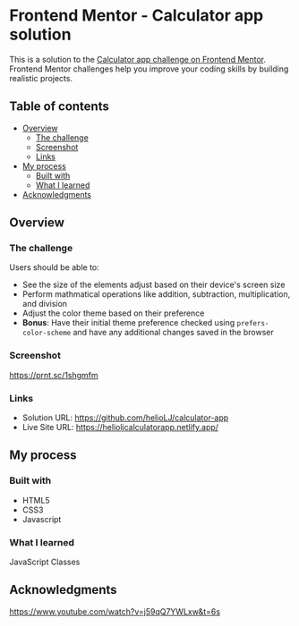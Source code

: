 # Frontend Mentor - Calculator app solution

This is a solution to the [Calculator app challenge on Frontend Mentor](https://www.frontendmentor.io/challenges/calculator-app-9lteq5N29). Frontend Mentor challenges help you improve your coding skills by building realistic projects. 

## Table of contents

- [Overview](#overview)
  - [The challenge](#the-challenge)
  - [Screenshot](#screenshot)
  - [Links](#links)
- [My process](#my-process)
  - [Built with](#built-with)
  - [What I learned](#what-i-learned)
- [Acknowledgments](#acknowledgments)


## Overview

### The challenge

Users should be able to:

- See the size of the elements adjust based on their device's screen size
- Perform mathmatical operations like addition, subtraction, multiplication, and division
- Adjust the color theme based on their preference
- **Bonus**: Have their initial theme preference checked using `prefers-color-scheme` and have any additional changes saved in the browser

### Screenshot

https://prnt.sc/1shgmfm

### Links

- Solution URL: https://github.com/helioLJ/calculator-app
- Live Site URL: https://helioljcalculatorapp.netlify.app/

## My process

### Built with

- HTML5
- CSS3
- Javascript

### What I learned

JavaScript Classes

## Acknowledgments

https://www.youtube.com/watch?v=j59qQ7YWLxw&t=6s